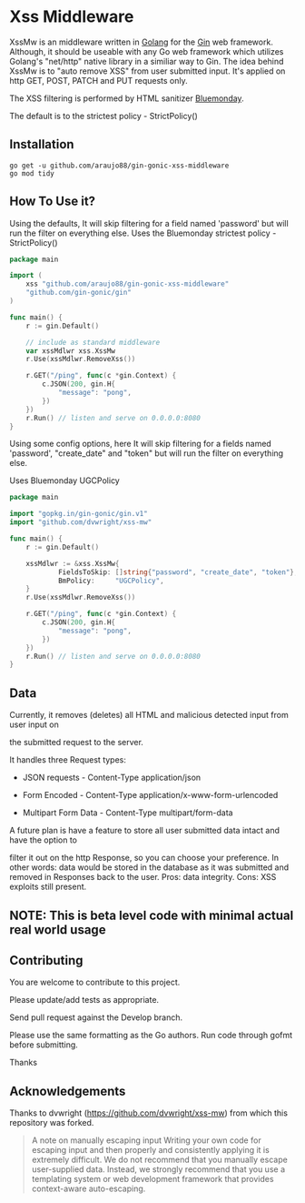 # Xss Middleware 

XssMw is an middleware written in [Golang](https://golang.org/) for the [Gin](https://github.com/gin-gonic/gin) web framework. Although, it should be useable with any Go web framework which utilizes Golang's "net/http" native library in a similiar way to Gin. The idea behind XssMw is to "auto remove XSS" from user submitted input. It's applied on http GET, POST, PATCH and PUT requests only.

The XSS filtering is performed by HTML sanitizer [Bluemonday](https://github.com/microcosm-cc/bluemonday).

The default is to the strictest policy - StrictPolicy()

## Installation

`go get -u github.com/araujo88/gin-gonic-xss-middleware` <br>
`go mod tidy`

## How To Use it?

Using the defaults,
It will skip filtering for a field named 'password' but will run the filter on everything else.
Uses the Bluemonday strictest policy - StrictPolicy()

```go
package main

import (
    xss "github.com/araujo88/gin-gonic-xss-middleware"
    "github.com/gin-gonic/gin"
)

func main() {
    r := gin.Default()

    // include as standard middleware
    var xssMdlwr xss.XssMw
    r.Use(xssMdlwr.RemoveXss())

    r.GET("/ping", func(c *gin.Context) {
        c.JSON(200, gin.H{
            "message": "pong",
        })
    })
    r.Run() // listen and serve on 0.0.0.0:8080
}

```

Using some config options, here It will skip filtering for a fields named 'password', "create_date" and "token" but will run the filter  on everything else.

Uses Bluemonday UGCPolicy


```go
package main

import "gopkg.in/gin-gonic/gin.v1"
import "github.com/dvwright/xss-mw"

func main() {
    r := gin.Default()

    xssMdlwr := &xss.XssMw{
            FieldsToSkip: []string{"password", "create_date", "token"},
            BmPolicy:     "UGCPolicy",
    }
    r.Use(xssMdlwr.RemoveXss())

    r.GET("/ping", func(c *gin.Context) {
        c.JSON(200, gin.H{
            "message": "pong",
        })
    })
    r.Run() // listen and serve on 0.0.0.0:8080
}

```

## Data

Currently, it removes (deletes) all HTML and malicious detected input from user input on 

the submitted request to the server. 

It handles three Request types:

* JSON requests - Content-Type application/json

* Form Encoded - Content-Type application/x-www-form-urlencoded

* Multipart Form Data - Content-Type multipart/form-data

A future plan is have a feature to store all user submitted data intact and have the option to 

filter it out on the http Response, so you can choose your preference. In other words: data would be stored in the database as it was submitted and removed in Responses back to the user. Pros: data integrity. Cons: XSS exploits still present.


## NOTE: This is beta level code with minimal actual real world usage


## Contributing 

You are welcome to contribute to this project. 

Please update/add tests as appropriate.

Send pull request against the Develop branch.

Please use the same formatting as the Go authors. Run code through gofmt before submitting. 

Thanks


## Acknowledgements

Thanks to dvwright (https://github.com/dvwright/xss-mw) from which this repository was forked.

> A note on manually escaping input
> Writing your own code for escaping input and then properly and consistently applying it is extremely difficult. 
> We do not recommend that you manually escape user-supplied data. Instead, we strongly recommend that you 
> use a templating system or web development framework that provides context-aware auto-escaping. 

